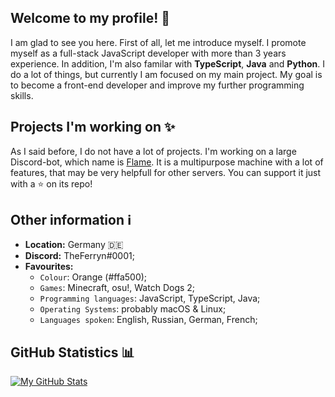 ## Welcome to my profile! 👋
I am glad to see you here. First of all, let me introduce myself. I promote myself as a full-stack JavaScript developer with more than 3 years experience. In addition, I'm also familar with **TypeScript**, **Java** and **Python**. I do a lot of things, but currently I am focused on my main project. My goal is to become a front-end developer and improve my further programming skills.

## Projects I'm working on ✨
As I said before, I do not have a lot of projects. I'm working on a large Discord-bot, which name is [Flame](https://github.com/Flame-Developers/Flame). It is a multipurpose machine with a lot of features, that may be very helpfull for other servers. You can support it just with a ⭐ on its repo!

## Other information ℹ️
- **Location:** Germany 🇩🇪
- **Discord:** TheFerryn#0001;
- **Favourites:**
  - `Colour`: Orange (#ffa500);
  - `Games`: Minecraft, osu!, Watch Dogs 2;
  - `Programming languages`: JavaScript, TypeScript, Java;
  - `Operating Systems`: probably macOS & Linux;
  - `Languages spoken`: English, Russian, German, French;

## GitHub Statistics 📊
[]()
[![My GitHub Stats](https://github-readme-stats.vercel.app/api/?username=TheFerryn&count_private=true&theme=tokyonight&showicons=true)]()





